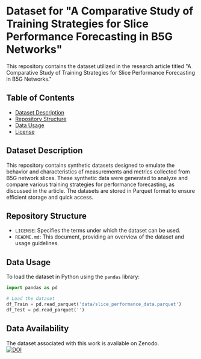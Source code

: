 # Dataset for "A Comparative Study of Training Strategies for Slice Performance Forecasting in B5G Networks"

This repository contains the dataset utilized in the research article titled "A Comparative Study of Training Strategies for Slice Performance Forecasting in B5G Networks."

## Table of Contents

- [Dataset Description](#dataset-description)
- [Repository Structure](#repository-structure)
- [Data Usage](#data-usage)
- [License](#license)

## Dataset Description

This repository contains synthetic datasets designed to emulate the behavior and characteristics of measurements and metrics collected from B5G network slices. These synthetic data were generated to analyze and compare various training strategies for performance forecasting, as discussed in the article. The datasets are stored in Parquet format to ensure efficient storage and quick access.

## Repository Structure

- `LICENSE`: Specifies the terms under which the dataset can be used.
- `README.md`: This document, providing an overview of the dataset and usage guidelines.

## Data Usage

To load the dataset in Python using the `pandas` library:

```python
import pandas as pd

# Load the dataset
df_Train = pd.read_parquet('data/slice_performance_data.parquet')
df_Test = pd.read_parquet('')
```
## Data Availability

The dataset associated with this work is available on Zenodo.  
[![DOI](https://zenodo.org/badge/DOI/your-doi-here.svg)](https://doi.org/your-doi-here)

